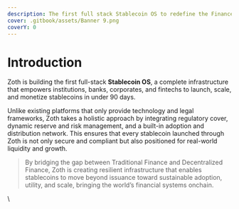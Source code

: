 ```yaml
---
description: The first full stack Stablecoin OS to redefine the Finance
cover: .gitbook/assets/Banner 9.png
coverY: 0
---
```


# Introduction

Zoth is building the first full-stack **Stablecoin OS**, a complete infrastructure that empowers institutions, banks, corporates, and fintechs to launch, scale, and monetize stablecoins in under 90 days.&#x20;

Unlike existing platforms that only provide technology and legal frameworks, Zoth takes a holistic approach by integrating regulatory cover, dynamic reserve and risk management, and a built-in adoption and distribution network. This ensures that every stablecoin launched through Zoth is not only secure and compliant but also positioned for real-world liquidity and growth.&#x20;

> By bridging the gap between Traditional Finance and Decentralized Finance, Zoth is creating resilient infrastructure that enables stablecoins to move beyond issuance toward sustainable adoption, utility, and scale, bringing the world’s financial systems onchain.

\
